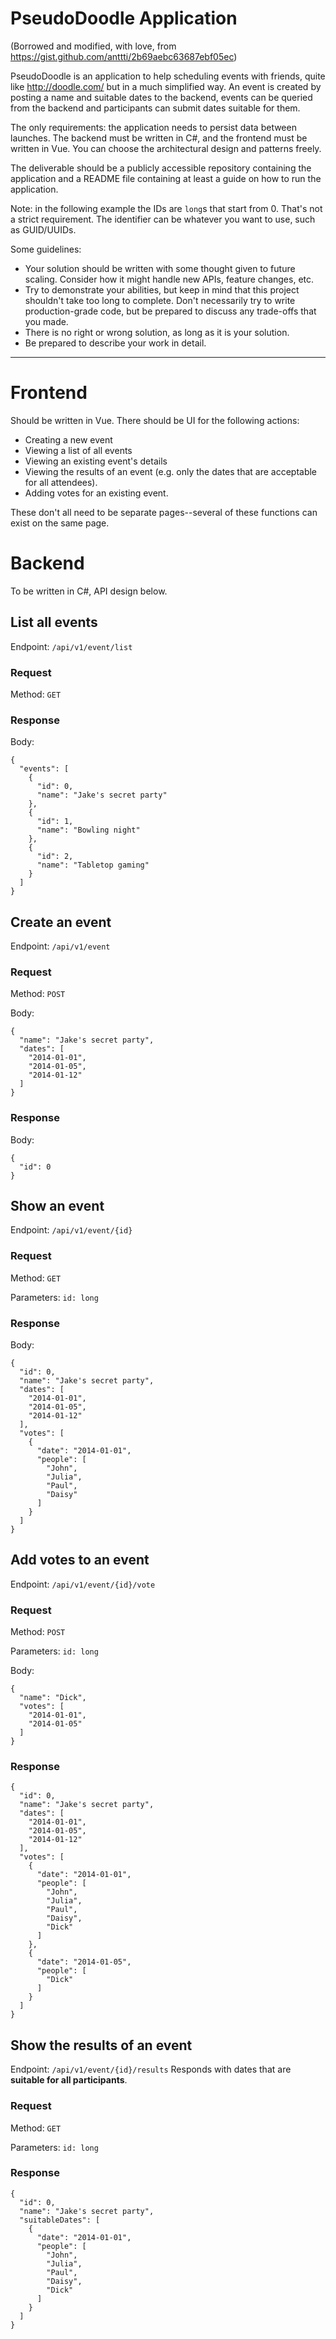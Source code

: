 # PseudoDoodle Application

(Borrowed and modified, with love, from https://gist.github.com/anttti/2b69aebc63687ebf05ec)

PseudoDoodle is an application to help scheduling events with friends, quite like http://doodle.com/ but in a much simplified way. An event is created by posting a name and suitable dates to the backend, events can be queried from the backend and participants can submit dates suitable for them.

The only requirements: the application needs to persist data between launches. The backend must be written in C#, and the frontend must be written in Vue. You can choose the architectural design and patterns freely.

The deliverable should be a publicly accessible repository containing the application and a README file containing at least a guide on how to run the application.

Note: in the following example the IDs are `long`s that start from 0. That's not a strict requirement. The identifier can be whatever you want to use, such as GUID/UUIDs.

Some guidelines:

- Your solution should be written with some thought given to future scaling. Consider how it might handle new APIs, feature changes, etc.
- Try to demonstrate your abilities, but keep in mind that this project shouldn't take too long to complete. Don't necessarily try to write production-grade code, but be prepared to discuss any trade-offs that you made.
- There is no right or wrong solution, as long as it is your solution.
- Be prepared to describe your work in detail.

***

# Frontend
Should be written in Vue. There should be UI for the following actions:
- Creating a new event
- Viewing a list of all events
- Viewing an existing event's details
- Viewing the results of an event (e.g. only the dates that are acceptable for all attendees).
- Adding votes for an existing event.

These don't all need to be separate pages--several of these functions can exist on the same page.

# Backend
To be written in C#, API design below.

## List all events
Endpoint: `/api/v1/event/list`

### Request
Method: `GET`

### Response
Body:

```
{
  "events": [
    {
      "id": 0,
      "name": "Jake's secret party"
    },
    {
      "id": 1,
      "name": "Bowling night"
    },
    {
      "id": 2,
      "name": "Tabletop gaming"
    }
  ]
}
```

## Create an event
Endpoint: `/api/v1/event`

### Request
Method: `POST`

Body:

```
{
  "name": "Jake's secret party",
  "dates": [
    "2014-01-01",
    "2014-01-05",
    "2014-01-12"
  ]
}
```

### Response
Body:

```
{
  "id": 0
}
```

## Show an event
Endpoint: `/api/v1/event/{id}`

### Request
Method: `GET`

Parameters: `id: long`

### Response
Body:

```
{
  "id": 0,
  "name": "Jake's secret party",
  "dates": [
    "2014-01-01",
    "2014-01-05",
    "2014-01-12"
  ],
  "votes": [
    {
      "date": "2014-01-01",
      "people": [
        "John",
        "Julia",
        "Paul",
        "Daisy"
      ]
    }
  ]
}
```

## Add votes to an event
Endpoint: `/api/v1/event/{id}/vote`

### Request
Method: `POST`

Parameters: `id: long`

Body:

```
{
  "name": "Dick",
  "votes": [
    "2014-01-01",
    "2014-01-05"
  ]
}
```

### Response

```
{
  "id": 0,
  "name": "Jake's secret party",
  "dates": [
    "2014-01-01",
    "2014-01-05",
    "2014-01-12"
  ],
  "votes": [
    {
      "date": "2014-01-01",
      "people": [
        "John",
        "Julia",
        "Paul",
        "Daisy",
        "Dick"
      ]
    },
    {
      "date": "2014-01-05",
      "people": [
        "Dick"
      ]
    }
  ]
}
```

## Show the results of an event
Endpoint: `/api/v1/event/{id}/results`
Responds with dates that are **suitable for all participants**.

### Request
Method: `GET`

Parameters: `id: long`

### Response

```
{
  "id": 0,
  "name": "Jake's secret party",
  "suitableDates": [
    {
      "date": "2014-01-01",
      "people": [
        "John",
        "Julia",
        "Paul",
        "Daisy",
        "Dick"
      ]
    }
  ]
}
```
